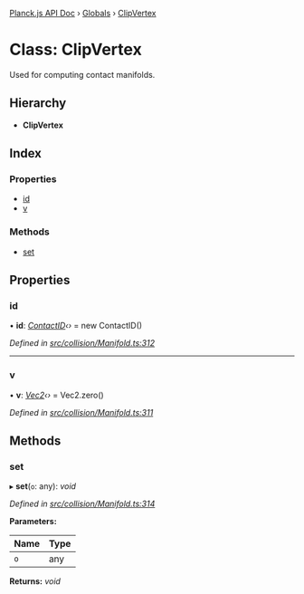 [Planck.js API Doc](../README.md) › [Globals](../globals.md) › [ClipVertex](clipvertex.md)

# Class: ClipVertex

Used for computing contact manifolds.

## Hierarchy

* **ClipVertex**

## Index

### Properties

* [id](clipvertex.md#id)
* [v](clipvertex.md#v)

### Methods

* [set](clipvertex.md#set)

## Properties

###  id

• **id**: *[ContactID](contactid.md)‹›* = new ContactID()

*Defined in [src/collision/Manifold.ts:312](https://github.com/shakiba/planck.js/blob/b8c946c/src/collision/Manifold.ts#L312)*

___

###  v

• **v**: *[Vec2](vec2.md)‹›* = Vec2.zero()

*Defined in [src/collision/Manifold.ts:311](https://github.com/shakiba/planck.js/blob/b8c946c/src/collision/Manifold.ts#L311)*

## Methods

###  set

▸ **set**(`o`: any): *void*

*Defined in [src/collision/Manifold.ts:314](https://github.com/shakiba/planck.js/blob/b8c946c/src/collision/Manifold.ts#L314)*

**Parameters:**

Name | Type |
------ | ------ |
`o` | any |

**Returns:** *void*
